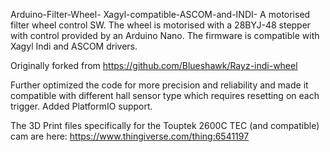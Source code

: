 Arduino-Filter-Wheel- Xagyl-compatible-ASCOM-and-INDI-
A motorised filter wheel control SW. The wheel is motorised with a 28BYJ-48 stepper with control provided by an Arduino Nano. The firmware is compatible with Xagyl Indi and ASCOM drivers.

Originally forked from https://github.com/Blueshawk/Rayz-indi-wheel 

Further optimized the code for more precision and reliability and made it compatible with different hall sensor type which requires resetting on each trigger.
Added PlatformIO support.


The 3D Print files specifically for the Touptek 2600C TEC (and compatible) cam are here:
https://www.thingiverse.com/thing:6541197
